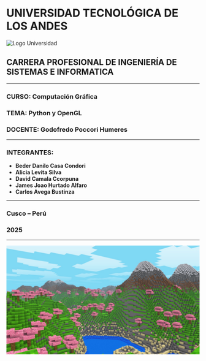 # UNIVERSIDAD TECNOLÓGICA DE LOS ANDES

![Logo Universidad]([[https://www.example.com/logo.jpg](https://utea.edu.pe/wp-content/uploads/2022/01/logo-utea-2022-2.png](https://utea.edu.pe/wp-content/uploads/2022/01/logo-utea-2022-2.png)))
## CARRERA PROFESIONAL DE INGENIERÍA DE SISTEMAS E INFORMATICA

---

### **CURSO:** Computación Gráfica

### **TEMA:** Python y OpenGL

### **DOCENTE:** Godofredo Poccori Humeres

---

### **INTEGRANTES:**
- **Beder Danilo Casa Condori**
- **Alicia Levita Silva**
- **David Camala Ccorpuna**
- **James Joao Hurtado Alfaro**
- **Carlos Avega Bustinza**

---

### **Cusco – Perú**
### **2025**

---



![minecraft](/screenshot/0.jpg)
